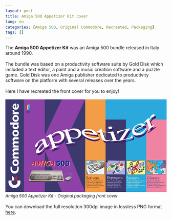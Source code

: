 ```yaml
---
layout: post
title: Amiga 500 Appetizer Kit cover
lang: en
categories: [Amiga 500, Original Commodore, Recreated, Packaging]
tags: []
---
```


The **Amiga 500 Appetizer Kit** was an Amiga 500 bundle released in Italy around 1990.
<br><br>
The bundle was based on a productivity software suite by Gold Disk which included a text editor, a paint and a music creation software and a puzzle game. Gold Disk was one Amiga publisher dedicated to productivity software on the platform with several releases over the years.
<br><br>
Here I have recreated the front cover for you to enjoy!
<br><br>
<img src="\assets\img\post_previews\52-Amiga500_Appetizer_Kit_front_cover_preview.jpg">
<br>
<span style="font-size:small; font-style: italic">Amiga 500 Appetizer Kit - Original packaging front cover</span>
<br><br>
You can download the full resolution 300dpi image in lossless PNG format <a href="https://app.box.com/s/7leui21r2jfpr5vzy3sdr6ybumv5r7u7" target="_blank">here</a>.